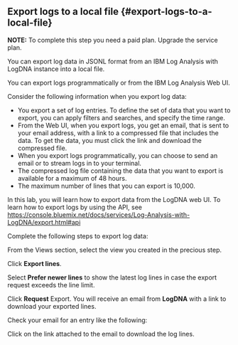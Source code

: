 ## Export logs to a local file {#export-logs-to-a-local-file}

**NOTE:** To complete this step you need a paid plan. Upgrade the service plan.

You can export log data in JSONL format from an IBM Log Analysis with LogDNA instance into a local file.

You can export logs programmatically or from the IBM Log Analysis Web UI.

Consider the following information when you export log data:

*   You export a set of log entries. To define the set of data that you want to export, you can apply filters and searches, and specify the time range.
*   From the Web UI, when you export logs, you get an email, that is sent to your email address, with a link to a compressed file that includes the data. To get the data, you must click the link and download the compressed file.
*   When you export logs programmatically, you can choose to send an email or to stream logs in to your terminal.
*   The compressed log file containing the data that you want to export is available for a maximum of 48 hours.
*   The maximum number of lines that you can export is 10,000.

In this lab, you will learn how to export data from the LogDNA web UI. To learn how to export logs by using the API, see https://console.bluemix.net/docs/services/Log-Analysis-with-LogDNA/export.html#api

Complete the following steps to export log data:

From the Views section, select the view you created in the precious step.

Click **Export lines**.

Select **Prefer newer lines** to show the latest log lines in case the export request exceeds the line limit.

Click **Request** Export. You will receive an email from **LogDNA** with a link to download your exported lines.

Check your email for an entry like the following:

Click on the link attached to the email to download the log lines.